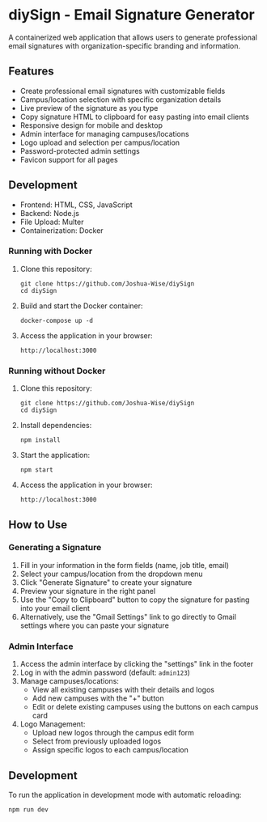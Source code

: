 # diySign - Email Signature Generator

A containerized web application that allows users to generate professional email signatures with organization-specific branding and information.

## Features

- Create professional email signatures with customizable fields
- Campus/location selection with specific organization details
- Live preview of the signature as you type
- Copy signature HTML to clipboard for easy pasting into email clients
- Responsive design for mobile and desktop
- Admin interface for managing campuses/locations
- Logo upload and selection per campus/location
- Password-protected admin settings
- Favicon support for all pages

## Development

- Frontend: HTML, CSS, JavaScript
- Backend: Node.js
- File Upload: Multer
- Containerization: Docker

### Running with Docker

1. Clone this repository:
   ```
   git clone https://github.com/Joshua-Wise/diySign
   cd diySign
   ```

2. Build and start the Docker container:
   ```
   docker-compose up -d
   ```

3. Access the application in your browser:
   ```
   http://localhost:3000
   ```

### Running without Docker

1. Clone this repository:
   ```
   git clone https://github.com/Joshua-Wise/diySign
   cd diySign
   ```

2. Install dependencies:
   ```
   npm install
   ```

3. Start the application:
   ```
   npm start
   ```

4. Access the application in your browser:
   ```
   http://localhost:3000
   ```

## How to Use

### Generating a Signature

1. Fill in your information in the form fields (name, job title, email)
2. Select your campus/location from the dropdown menu
3. Click "Generate Signature" to create your signature
4. Preview your signature in the right panel
5. Use the "Copy to Clipboard" button to copy the signature for pasting into your email client
6. Alternatively, use the "Gmail Settings" link to go directly to Gmail settings where you can paste your signature

### Admin Interface

1. Access the admin interface by clicking the "settings" link in the footer
2. Log in with the admin password (default: `admin123`)
3. Manage campuses/locations:
   - View all existing campuses with their details and logos
   - Add new campuses with the "+" button
   - Edit or delete existing campuses using the buttons on each campus card
4. Logo Management:
   - Upload new logos through the campus edit form
   - Select from previously uploaded logos
   - Assign specific logos to each campus/location

## Development

To run the application in development mode with automatic reloading:

```
npm run dev
```